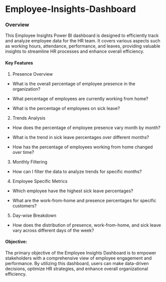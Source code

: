 # Employee-Insights-Dashboard

### Overview
This Employee Insights Power BI dashboard is designed to efficiently track and analyze employee data for the HR team. It covers various aspects such as working hours, attendance, performance, and leaves, providing valuable insights to streamline HR processes and enhance overall efficiency.

#### Key Features
1. Presence Overview
  - What is the overall percentage of employee presence in the organization?

  - What percentage of employees are currently working from home?

  - What is the percentage of employees on sick leave?

2. Trends Analysis
  - How does the percentage of employee presence vary month by month?

  - What is the trend in sick leave percentages over different months?

  - How has the percentage of employees working from home changed over time?

3. Monthly Filtering
  - How can I filter the data to analyze trends for specific months?
4. Employee Specific Metrics
  - Which employee have the highest sick leave percentages?

  - What are the work-from-home and presence percentages for specific customers?

5. Day-wise Breakdown
  - How does the distribution of presence, work-from-home, and sick leave vary across different days of the week?

#### Objective:
The primary objective of the Employee Insights Dashboard is to empower stakeholders with a comprehensive view of employee engagement and performance. By utilizing this dashboard, users can make data-driven decisions, optimize HR strategies, and enhance overall organizational efficiency.
